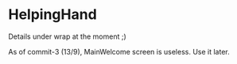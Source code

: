 # HelpingHand
Details under wrap at the moment ;)

As of commit-3 (13/9), MainWelcome screen is useless. Use it later.
